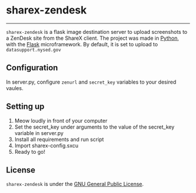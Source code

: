 # sharex-zendesk 
---

`sharex-zendesk` is a flask image destination server to upload screenshots to a ZenDesk site from the ShareX client. The project was made in [Python](https://www.python.org/), with the [Flask](http://flask.pocoo.org/) microframework.
By default, it is set to upload to `datasupport.nysed.gov`

## Configuration
In server.py, configure `zenurl` and `secret_key` variables to your desired vaules.

## Setting up
1. Meow loudly in front of your computer
2. Set the secret_key under arguments to the value of the secret_key variable in server.py
3. Install all requirements and run script
4. Import sharex-config.sxcu
5. Ready to go!

## License

`sharex-zendesk` is under the [GNU General Public License](https://www.gnu.org/licenses/gpl-3.0).
